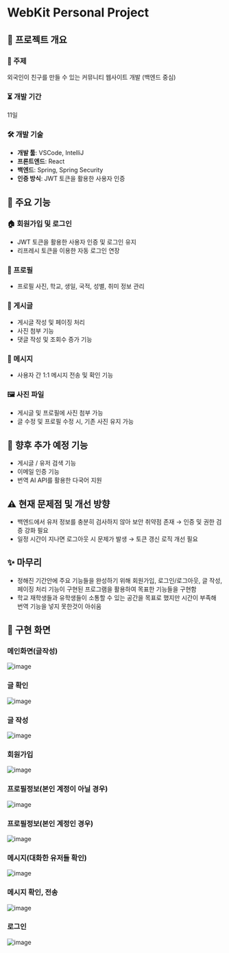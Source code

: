 # WebKit Personal Project

## 📌 프로젝트 개요

### 🎯 주제
외국인이 친구를 만들 수 있는 커뮤니티 웹사이트 개발 (백엔드 중심)

### ⏳ 개발 기간
11일

### 🛠️ 개발 기술
- **개발 툴**: VSCode, IntelliJ
- **프론트엔드**: React
- **백엔드**: Spring, Spring Security
- **인증 방식**: JWT 토큰을 활용한 사용자 인증

## 🔑 주요 기능

### 🏠 회원가입 및 로그인
- JWT 토큰을 활용한 사용자 인증 및 로그인 유지
- 리프레시 토큰을 이용한 자동 로그인 연장

### 📝 프로필
- 프로필 사진, 학교, 생일, 국적, 성별, 취미 정보 관리

### 📰 게시글
- 게시글 작성 및 페이징 처리
- 사진 첨부 기능
- 댓글 작성 및 조회수 증가 기능

### 💬 메시지
- 사용자 간 1:1 메시지 전송 및 확인 기능

### 🖼️ 사진 파일
- 게시글 및 프로필에 사진 첨부 가능
- 글 수정 및 프로필 수정 시, 기존 사진 유지 가능

## 🔮 향후 추가 예정 기능
- 게시글 / 유저 검색 기능
- 이메일 인증 기능
- 번역 AI API를 활용한 다국어 지원

## ⚠️ 현재 문제점 및 개선 방향
- 백엔드에서 유저 정보를 충분히 검사하지 않아 보안 취약점 존재 → 인증 및 권한 검증 강화 필요
- 일정 시간이 지나면 로그아웃 시 문제가 발생 → 토큰 갱신 로직 개선 필요

## ✨ 마무리
- 정해진 기간안에 주요 기능들을 완성하기 위해 회원가입, 로그인/로그아웃, 글 작성, 페이징 처리 기능이 구현된 프로그램을 활용하여 목표한 기능들을 구현함
- 학교 재학생들과 유학생들이 소통할 수 있는 공간을 목표로 했지만 시간이 부족해 번역 기능을 넣지 못한것이 아쉬움

## 📸 구현 화면
### 메인화면(글작성)
![image](https://github.com/user-attachments/assets/c17307e9-315f-4355-bd62-9a0bd49b7f60)
### 글 확인
![image](https://github.com/user-attachments/assets/74233af2-90bb-4571-a173-264ed5278782)
### 글 작성
![image](https://github.com/user-attachments/assets/c4dcc5cb-7fa7-4245-908b-03ff043adaa7)
### 회원가입
![image](https://github.com/user-attachments/assets/3e7f4a57-9e2e-4a5f-9b30-888d85bfde11)
### 프로필정보(본인 계정이 아닐 경우)
![image](https://github.com/user-attachments/assets/e3eebb80-86ee-4588-bff6-d2b9c84003ba)
### 프로필정보(본인 계정인 경우)
![image](https://github.com/user-attachments/assets/8ec00f35-75ec-4915-8249-4a0e73286442)
### 메시지(대화한 유저들 확인)
![image](https://github.com/user-attachments/assets/ead192eb-c1b6-495f-a610-22d0ec897162)
### 메시지 확인, 전송
![image](https://github.com/user-attachments/assets/2e6ca48e-a7f3-4cad-8e7d-56838989797d)
### 로그인
![image](https://github.com/user-attachments/assets/b3e04b91-0897-4c00-bfe0-ec21b0628f15)
